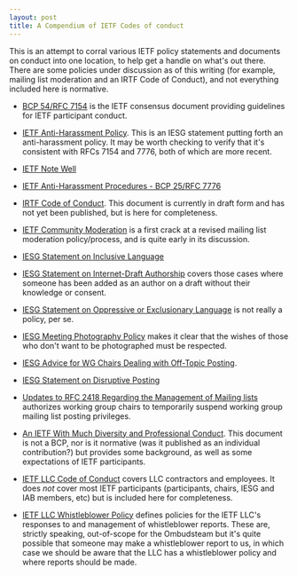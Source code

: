 ```yaml
---
layout: post
title: A Compendium of IETF Codes of conduct
---
```


This is an attempt to corral various IETF policy statements
and documents on conduct into one location, to help
get a handle on what's out there.  There are some policies under discussion as of this writing (for example, mailing list moderation and an IRTF Code of Conduct), and not everything included here is normative.

- [BCP 54/RFC 7154](https://www.rfc-editor.org/rfc/rfc7154.html) is the 
IETF consensus document providing guidelines for IETF
participant conduct.

- [IETF Anti-Harassment Policy](https://www7.ietf.org/about/groups/iesg/statements/anti-harassment-policy/).  This is
an IESG statement putting forth an anti-harassment policy.
It may be worth checking to verify that it's consistent with
RFCs 7154 and 7776, both of which are more recent.

- [IETF Note Well](https://www.ietf.org/about/note-well/)

- [IETF Anti-Harassment Procedures - BCP 25/RFC 7776](https://www.ietf.org/about/note-well/)

- [IRTF Code of Conduct](https://www.ietf.org/archive/id/draft-perkins-irtf-code-of-conduct-00.html).  This document
is currently in draft form and has not yet been published,
but is here for completeness.  

- [IETF Community Moderation](https://www.ietf.org/id/draft-ecahc-moderation-00.html) is a first crack at a
revised mailing list moderation policy/process, and is
quite early in its discussion.

- [IESG Statement on Inclusive Language](https://www.ietf.org/about/groups/iesg/statements/on-inclusive-language/)

- [IESG Statement on Internet-Draft Authorship](https://www.ietf.org/about/groups/iesg/statements/internet-draft-authorship/) covers those cases where someone has been added as an author on a draft without their knowledge or consent.

- [IESG Statement on Oppressive or Exclusionary Language](https://www.ietf.org/about/groups/iesg/statements/statement-on-oppressive-exclusionary-language/) is not really a 
policy, per se.

- [IESG Meeting Photography Policy](https://www.ietf.org/about/groups/iesg/statements/meeting-photography-policy/) makes it 
clear that the wishes of those who don't want to be photographed
must be respected.

- [IESG Advice for WG Chairs Dealing with Off-Topic Posting](https://www.ietf.org/about/groups/iesg/statements/off-topic-postings/).

- [IESG Statement on Disruptive Posting](https://www.ietf.org/about/groups/iesg/statements/disruptive-posting/)

- [Updates to RFC 2418 Regarding the Management of Mailing lists](https://datatracker.ietf.org/doc/rfc3934/) authorizes working 
group chairs to temporarily suspend working group mailing list
posting privileges.

- [An IETF With Much Diversity and Professional Conduct](https://www.rfc-editor.org/rfc/rfc7704).  This document is
not a BCP, nor is it normative (was it published as an
individual contribution?) but provides some background, as
well as some expectations of IETF participants.

- [IETF LLC Code of Conduct](https://www.ietf.org/about/administration/policies-procedures/code-of-conduct/) covers
LLC contractors and employees.  It does _not_ cover most IETF
participants (participants, chairs, IESG and IAB members, etc) but is included here for completeness.

- [IETF LLC Whistleblower Policy](https://www.ietf.org/about/administration/policies-procedures/whistleblower/) 
defines policies for the IETF LLC's responses to and
management of whistleblower reports.  These are,
strictly speaking, out-of-scope for the Ombudsteam but
it's quite possible that someone may make a whistleblower
report to us, in which case we should be aware that the
LLC has a whistleblower policy and where reports should be
made.

